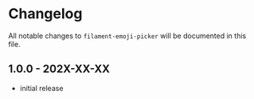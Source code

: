 # Changelog

All notable changes to `filament-emoji-picker` will be documented in this file.

## 1.0.0 - 202X-XX-XX

- initial release
